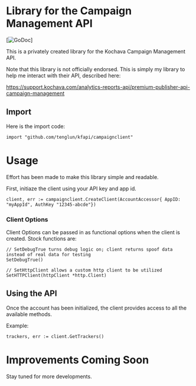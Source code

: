 # Library for the Campaign Management API

[![GoDoc](https://godoc.org/github.com/TengLun/kapiLib/campaignClient?status.svg)]

This is a privately created library for the Kochava Campaign Management API.

Note that this library is not officially endorsed.
This is simply my library to help me interact with their API, described here:

https://support.kochava.com/analytics-reports-api/premium-publisher-api-campaign-management

## Import

Here is the import code:

```golang
import "github.com/tenglun/kfapi/campaignclient"
```

# Usage

Effort has been made to make this library simple and readable.

First, initiaze the client using your API key and app id.

```golang
client, err := campaignclient.CreateClient(AccountAccessor{	AppID: "myAppId", AuthKey "12345-abcde"})
```

### Client Options
Client Options can be passed in as functional options when the client is created. Stock functions are:
```golang
// SetDebugTrue turns debug logic on; client returns spoof data instead of real data for testing
SetDebugTrue()

// SetHttpClient allows a custom http client to be utilized
SetHTTPClient(httpClient *http.Client)

```

## Using the API

Once the account has been initialized, the client provides access to all the available methods.

Example:

```golang
trackers, err := client.GetTrackers()
```

# Improvements Coming Soon

Stay tuned for more developments.
